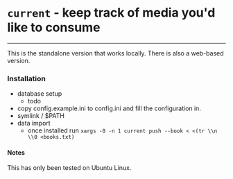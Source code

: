 # `current` - keep track of media you'd like to consume
---
This is the standalone version that works locally. There is also a web-based version.

### Installation
- database setup
  - todo
- copy config.example.ini to config.ini and fill the configuration in.
- symlink / $PATH
- data import
  - once installed run `xargs -0 -n 1 current push --book < <(tr \\n \\0 <books.txt)`

#### Notes
This has only been tested on Ubuntu Linux.

